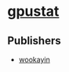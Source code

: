 # [gpustat](https://pypi.org/project/gpustat)



## Publishers
- [wookayin](https://pypi.org/user/wookayin)

